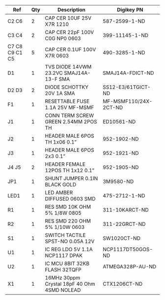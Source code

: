 |Ref|Qty|Description|Digikey PN|
|---|---|-----------|------|
|C2 C6|2|CAP CER 10UF 25V X7R 1210|587-2599-1-ND|
|C3 C4|2|CAP CER 22pF 100V C0G NP0 0603|399-11145-1-ND|
|C7 C8 C9 C1 C5|5|CAP CER 0.1UF 100V X7R 0603|490-3285-1-ND|
|D1|1|TVS DIODE 14VWM 23.2VC SMAJ14A-13-F SMA|SMAJ14A-FDICT-ND|
|D2 D3|2|DIODE SCHOTTKY 20V 1A SMA|SS12-E3/61TGICT-ND|
|F1|1|RESETTABLE FUSE 1.1A 25V MF-MSMF|MF-MSMF110/24X-2CT-ND|
|J1|1|CONN TERM SCREW GREEN 2.54MM 2POS TH|ED10561-ND|
|J2|1|HEADER MALE 6POS TH 1x06 0.1”|952-1902-ND|
|J3|1|HEADER MALE 6POS 2x3 0.1”|952-1921-ND|
|J4 J5|2|HEADER FEMALE 12POS TH 1x12 0.1”|952-1905-ND|
|JP1|1|SHUNT JUMPER 0.1IN BLACK GOLD|3M9580-ND|
|LED1|1|LED AMBER DIFFUSED 0603 SMD|475-2712-1-ND|
|R1|1|RES SMD 10K OHM 5% 1/8W 0805|311-10KARCT-ND|
|R2|1|RES SMD 220 OHM 5% 1/10W 0603|311-22GRCT-ND|
|S1|1|SWITCH TACTILE SPST-NO 0.05A 12V|SW1020CT-ND|
|U1|1|IC REG LDO 5V 1.1A NCP1117 DPAK| NCP1117DT50GOS-ND|
|U2|1|IC MCU 8BIT 32KB FLASH 32TQFP|ATMEGA328P-AU-ND|
|X1|1|16MHz 30ppm Crystal 18pF 40 Ohm 4SMD NOLEAD|CTX1206CT-ND|


